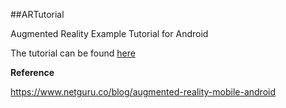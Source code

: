 ##ARTutorial

Augmented Reality Example Tutorial for Android

The tutorial can be found [here](https://hrily.github.io/blog/2016/12/22/ar-tutorial-1.html)

**Reference**

https://www.netguru.co/blog/augmented-reality-mobile-android
